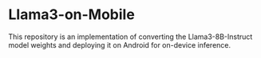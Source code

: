# Llama3-on-Mobile
This repository is an implementation of converting the Llama3-8B-Instruct model weights and deploying it on Android for on-device inference.
